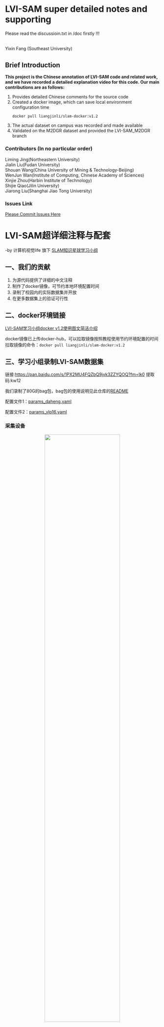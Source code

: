 # LVI-SAM super detailed notes and supporting

####
Please read the discussioin.txt in /doc firstly !!!
###

######
Yixin Fang (Southeast University)
######


## Brief Introduction
**This project is the Chinese annotation of LVI-SAM code and related work, and we have recorded a detailed explanation video for this code. Our main contributions are as follows:**

1. Provides detailed Chinese comments for the source code
2. Created a docker image, which can save local environment configuration time
   ``` 
   docker pull liangjinli/slam-docker:v1.2
   ```
3. The actual dataset on campus was recorded and made available
4. Validated on the M2DGR dataset and provided the LVI-SAM_M2DGR branch   


### Contributors (In no particular order)
Liming Jing(Northeastern University)  
Jialin Liu(Fudan University)  
Shouan Wang(China University of Mining & Technology-Beijing)   
WenJun Wan(Institute of Computing, Chinese Academy of Sciences)  
Xinjie Zhou(Harbin Institute of Technology)  
Shijie Qiao(Jilin University)  
Jiarong Liu(Shanghai Jiao Tong University)

### Issues Link

[Please Commit Issues Here](https://github.com/shuttworth/Record_Issues_For_LVI-SAM_detailed_comments/issues)

# LVI-SAM超详细注释与配套

-by 计算机视觉life 旗下 [SLAM知识星球学习小组](https://mp.weixin.qq.com/s/Lzn7jUPRwpbMqe-5Ku9Ksg)

## 一、我们的贡献
1. 为源代码提供了详细的中文注释
2. 制作了docker镜像，可节约本地环境配置时间
3. 录制了校园内的实际数据集并开放
4. 在更多数据集上的验证可行性

## 二、docker环境链接

[LVI-SAM学习小组docker v1.2使用图文简洁介绍](https://github.com/electech6/LVI-SAM_detailed_comments/blob/master/LVI-SAM%E5%AD%A6%E4%B9%A0%E5%B0%8F%E7%BB%84docker%20v1.2%E4%BD%BF%E7%94%A8%E5%9B%BE%E6%96%87%E7%AE%80%E6%B4%81%E4%BB%8B%E7%BB%8D.pdf)

docker镜像已上传docker-hub，可以拉取镜像按照教程使用节约环境配置的时间
拉取镜像的命令：```docker pull liangjinli/slam-docker:v1.2```


## 三、学习小组录制LVI-SAM数据集

链接:https://pan.baidu.com/s/1PX2MU4FQZbQ9jvk3ZZYQOQ?fm=lk0 
提取码:kw12

我们录制了80G的bag包，bag包的使用说明见此仓库的[README](https://github.com/shuttworth/Record_Issues_For_LVI-SAM_detailed_comments)

配置文件1：[params_daheng.yaml](https://github.com/shuttworth/Record_Issues_For_LVI-SAM_detailed_comments/blob/main/yaml/params_daheng.yaml)

配置文件2：[params_vlp16.yaml](https://github.com/shuttworth/Record_Issues_For_LVI-SAM_detailed_comments/blob/main/yaml/params_vlp16.yaml)


### 采集设备

<center>
<img src="https://github.com/shuttworth/Record_Issues_For_LVI-SAM_detailed_comments/blob/main/img/device.jpg" width="70%">
</center>


### 建图效果
<center>
<img src="https://github.com/shuttworth/Record_Issues_For_LVI-SAM_detailed_comments/blob/main/img/result.png" width="70%">
</center>


## 四、在M2DGR数据集上演示
感谢上海交通大学邹丹平老师团队录制的开源数据集M2DGR，提供了更为丰富的多传感器数据方便我们验证LVI-SAM算法  
数据集链接：https://github.com/SJTU-ViSYS/M2DGR  
我们在该数据集上进行了相关适配，如果您想使用它，请切换到LVI-SAM_M2DGR分支
<center>
<img src="https://github.com/shuttworth/Record_Issues_For_LVI-SAM_detailed_comments/blob/main/img/gate_01_v1.gif" width="70%">
</center>

<center>
<img src="https://github.com/shuttworth/Record_Issues_For_LVI-SAM_detailed_comments/blob/main/img/street_08_v1.gif" width="70%">
</center>


## 五、学习小组分享顺序

1. **LVI-SAM英文论文精读** 
2. **简单捋一遍LOAM到LVI-SAM的方法跃迁**
3. **visual_feature + featureExtraction** ，横向对比视觉和雷达的提取特征思路上的异同 
4. **imuPreintergation.cpp**，结合imu预积分的原理推导和代码讲解 
5. **visual_estimator** ，视觉里程计部分
6. **imageProjection.cpp** ，激光雷达数据去畸变 
7. **mapOptmization**  ，因子图优化
8. **visual_loop** ，视觉回环模块 
9. **回顾盘点**，理清系统的数据流动，节点之间的关系和总览

视频和课件分享见 [cvlife.net](https://cvlife.net/detail/p_620a027fe4b02b82584a90e2/6) 


